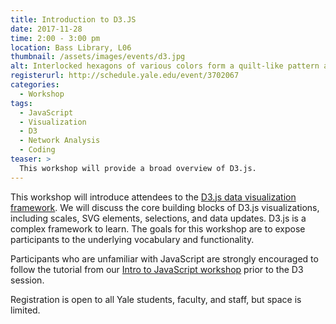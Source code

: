 ```yaml
---
title: Introduction to D3.JS
date: 2017-11-28
time: 2:00 - 3:00 pm
location: Bass Library, L06
thumbnail: /assets/images/events/d3.jpg
alt: Interlocked hexagons of various colors form a quilt-like pattern across the entire screen.
registerurl: http://schedule.yale.edu/event/3702067
categories:
  - Workshop
tags:
  - JavaScript
  - Visualization
  - D3
  - Network Analysis
  - Coding
teaser: >
  This workshop will provide a broad overview of D3.js. 
---
```


This workshop will introduce attendees to the <a href='https://d3js.org/' target='_blank'>D3.js data visualization framework</a>. We will discuss the core building blocks of D3.js visualizations, including scales, SVG elements, selections, and data updates. D3.js is a complex framework to learn. The goals for this workshop are to expose participants to the underlying vocabulary and functionality. 

Participants who are unfamiliar with JavaScript are strongly encouraged to follow the tutorial from our <a href='https://github.com/YaleDHLab/lab-workshops/blob/master/intro-to-javascript/README.md' target='_blank'>Intro to JavaScript workshop</a> prior to the D3 session.

Registration is open to all Yale students, faculty, and staff, but space is limited.